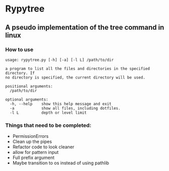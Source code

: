 # Rypytree
## A pseudo implementation of the tree command in linux
### How to use
```
usage: rypytree.py [-h] [-a] [-l L] /path/to/dir

a program to list all the files and directories in the specified directory. If
no directory is specified, the current directory will be used.

positional arguments:
  /path/to/dir

optional arguments:
  -h, --help    show this help message and exit
  -a            show all files, including dotfiles.
  -l L          depth or level limit
```

### Things that need to be completed:
- PermissionErrors
- Clean up the pipes
- Refactor code to look cleaner
- allow for pattern input
- Full prefix argument
- Maybe transition to os instead of using pathlib
